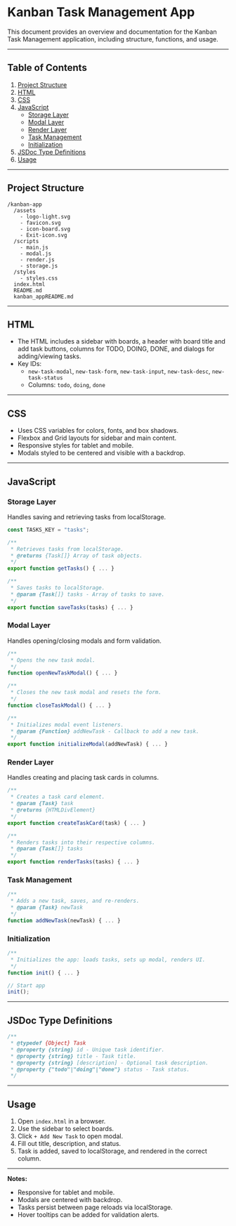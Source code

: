 # Kanban Task Management App

This document provides an overview and documentation for the Kanban Task Management application, including structure, functions, and usage.

---

## Table of Contents

1. [Project Structure](#project-structure)
2. [HTML](#html)
3. [CSS](#css)
4. [JavaScript](#javascript)
   - [Storage Layer](#storage-layer)
   - [Modal Layer](#modal-layer)
   - [Render Layer](#render-layer)
   - [Task Management](#task-management)
   - [Initialization](#initialization)
5. [JSDoc Type Definitions](#jsdoc-type-definitions)
6. [Usage](#usage)

---

## Project Structure

```
/kanban-app
  /assets
    - logo-light.svg
    - favicon.svg
    - icon-board.svg
    - Exit-icon.svg
  /scripts
    - main.js
    - modal.js
    - render.js
    - storage.js
  /styles
    - styles.css
  index.html
  README.md
  kanban_appREADME.md
```

---

## HTML

- The HTML includes a sidebar with boards, a header with board title and add task buttons, columns for TODO, DOING, DONE, and dialogs for adding/viewing tasks.
- Key IDs:
  - `new-task-modal`, `new-task-form`, `new-task-input`, `new-task-desc`, `new-task-status`
  - Columns: `todo`, `doing`, `done`

---

## CSS

- Uses CSS variables for colors, fonts, and box shadows.
- Flexbox and Grid layouts for sidebar and main content.
- Responsive styles for tablet and mobile.
- Modals styled to be centered and visible with a backdrop.

---

## JavaScript

### Storage Layer

Handles saving and retrieving tasks from localStorage.

```js
const TASKS_KEY = "tasks";

/**
 * Retrieves tasks from localStorage.
 * @returns {Task[]} Array of task objects.
 */
export function getTasks() { ... }

/**
 * Saves tasks to localStorage.
 * @param {Task[]} tasks - Array of tasks to save.
 */
export function saveTasks(tasks) { ... }
```

### Modal Layer

Handles opening/closing modals and form validation.

```js
/**
 * Opens the new task modal.
 */
function openNewTaskModal() { ... }

/**
 * Closes the new task modal and resets the form.
 */
function closeTaskModal() { ... }

/**
 * Initializes modal event listeners.
 * @param {Function} addNewTask - Callback to add a new task.
 */
export function initializeModal(addNewTask) { ... }
```

### Render Layer

Handles creating and placing task cards in columns.

```js
/**
 * Creates a task card element.
 * @param {Task} task
 * @returns {HTMLDivElement}
 */
export function createTaskCard(task) { ... }

/**
 * Renders tasks into their respective columns.
 * @param {Task[]} tasks
 */
export function renderTasks(tasks) { ... }
```

### Task Management

```js
/**
 * Adds a new task, saves, and re-renders.
 * @param {Task} newTask
 */
function addNewTask(newTask) { ... }
```

### Initialization

```js
/**
 * Initializes the app: loads tasks, sets up modal, renders UI.
 */
function init() { ... }

// Start app
init();
```

---

## JSDoc Type Definitions

```js
/**
 * @typedef {Object} Task
 * @property {string} id - Unique task identifier.
 * @property {string} title - Task title.
 * @property {string} [description] - Optional task description.
 * @property {"todo"|"doing"|"done"} status - Task status.
 */
```

---

## Usage

1. Open `index.html` in a browser.
2. Use the sidebar to select boards.
3. Click `+ Add New Task` to open modal.
4. Fill out title, description, and status.
5. Task is added, saved to localStorage, and rendered in the correct column.

---

**Notes:**
- Responsive for tablet and mobile.
- Modals are centered with backdrop.
- Tasks persist between page reloads via localStorage.
- Hover tooltips can be added for validation alerts.

